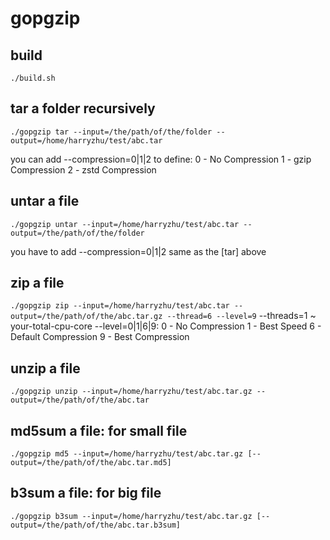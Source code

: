 # gopgzip

## build
`./build.sh`

## tar a folder recursively
`./gopgzip tar --input=/the/path/of/the/folder --output=/home/harryzhu/test/abc.tar`

 you can add --compression=0|1|2 to define:
 0 - No Compression
 1 - gzip Compression
 2 - zstd Compression

## untar a file
`./gopgzip untar --input=/home/harryzhu/test/abc.tar --output=/the/path/of/the/folder`

 you have to add --compression=0|1|2 same as the [tar] above 

## zip a file
`./gopgzip zip --input=/home/harryzhu/test/abc.tar --output=/the/path/of/the/abc.tar.gz --thread=6 --level=9`
--threads=1 ~ your-total-cpu-core
--level=0|1|6|9: 
0 - No Compression
1 - Best Speed
6 - Default Compression
9 - Best Compression

## unzip a file
`./gopgzip unzip --input=/home/harryzhu/test/abc.tar.gz --output=/the/path/of/the/abc.tar`

## md5sum a file: for small file
`./gopgzip md5 --input=/home/harryzhu/test/abc.tar.gz [--output=/the/path/of/the/abc.tar.md5]`


## b3sum a file: for big file
`./gopgzip b3sum --input=/home/harryzhu/test/abc.tar.gz [--output=/the/path/of/the/abc.tar.b3sum]`
